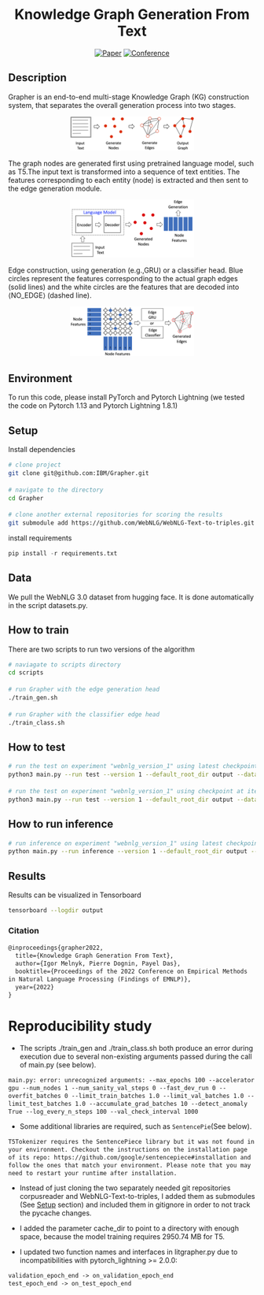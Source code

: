 <div align="center">    
 
# Knowledge Graph Generation From Text

[![Paper](https://img.shields.io/badge/Paper-ArXiv.2211.10511-blue)](https://arxiv.org/abs/2211.10511)
[![Conference](https://img.shields.io/badge/EMNLP-2022-orange)](https://2022.emnlp.org/)
 
<!--  
Conference   
-->   
</div>

## Description   
Grapher is an end-to-end multi-stage Knowledge Graph (KG) construction system, that separates the overall generation process  into  two  stages.
<p align="center">
  <img src="imgs/overview_grapher.png" width="50%">
</p>
The  graph  nodes  are generated first using pretrained language model, such as T5.The input text is transformed into a sequence of text entities. The features corresponding to each entity (node) is extracted and then sent to the edge generation module.
<p align="center">
  <img src="imgs/node_gen.png" width="50%">
</p>
Edge construction, using generation (e.g.,GRU) or a classifier head. Blue circles represent the features corresponding to the actual graph edges (solid lines) and the white circles are the features that are decoded into ⟨NO_EDGE⟩ (dashed line).
<p align="center">
  <img src="imgs/edges_gen.png" width="50%">
</p>

## Environment
To run this code, please install PyTorch and Pytorch Lightning (we tested the code on Pytorch 1.13 and Pytorch Lightning 1.8.1)
  

## Setup   
Install dependencies   
```bash
# clone project   
git clone git@github.com:IBM/Grapher.git

# navigate to the directory
cd Grapher

# clone another external repositories for scoring the results
git submodule add https://github.com/WebNLG/WebNLG-Text-to-triples.git WebNLG_Text_to_triples
 ```   
install requirements
```python
pip install -r requirements.txt
```

## Data
We pull the WebNLG 3.0 dataset from hugging face. It is done automatically in the script datasets.py.


## How to train
There are two scripts to run two versions of the algorithm
```bash
# naviagate to scripts directory
cd scripts

# run Grapher with the edge generation head
./train_gen.sh

# run Grapher with the classifier edge head
./train_class.sh
```

## How to test
```bash
# run the test on experiment "webnlg_version_1" using latest checkpoint last.ckpt
python3 main.py --run test --version 1 --default_root_dir output --data_path webnlg-dataset/release_v3.0/en

# run the test on experiment "webnlg_version_1" using checkpoint at iteration 5000
python3 main.py --run test --version 1 --default_root_dir output --data_path webnlg-dataset/release_v3.0/en --checkpoint_model_id 5000
```

## How to run inference
```bash
# run inference on experiment "webnlg_version_1" using latest checkpoint last.ckpt
python main.py --run inference --version 1 --default_root_dir output --inference_input_text "Danielle Harris had a main role in Super Capers, a 98 minute long movie."
```

## Results
Results can be visualized in Tensorboard
```bash
tensorboard --logdir output
```

### Citation   
```
@inproceedings{grapher2022,
  title={Knowledge Graph Generation From Text},
  author={Igor Melnyk, Pierre Dognin, Payel Das},
  booktitle={Proceedings of the 2022 Conference on Empirical Methods in Natural Language Processing (Findings of EMNLP)},
  year={2022}
}
```   

# Reproducibility study
* The scripts ./train_gen and ./train_class.sh both produce an error during execution due to several non-existing arguments passed during the call of main.py (see below).
```
main.py: error: unrecognized arguments: --max_epochs 100 --accelerator gpu --num_nodes 1 --num_sanity_val_steps 0 --fast_dev_run 0 --overfit_batches 0 --limit_train_batches 1.0 --limit_val_batches 1.0 --limit_test_batches 1.0 --accumulate_grad_batches 10 --detect_anomaly True --log_every_n_steps 100 --val_check_interval 1000
```

* Some additional libraries are required, such as `SentencePie`(See below).
```
T5Tokenizer requires the SentencePiece library but it was not found in your environment. Checkout the instructions on the installation page of its repo: https://github.com/google/sentencepiece#installation and follow the ones that match your environment. Please note that you may need to restart your runtime after installation.
```

* Instead of just cloning the two separately needed git repositories corpusreader and WebNLG-Text-to-triples, I added them as submodules (See [Setup](#Setup) section) and included them in gitignore in order to not track the pycache changes.

* I added the parameter cache_dir to point to a directory with enough space, because the model training requires 2950.74 MB for T5.

* I updated two function names and interfaces in litgrapher.py due to incompatibilities with pytorch_lightning >= 2.0.0:
```
validation_epoch_end -> on_validation_epoch_end
test_epoch_end -> on_test_epoch_end
```

